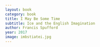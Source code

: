 ```yaml
---
layout: book
category: book
title: I May Be Some Time
subtitle: Ice and the English Imagination
author: Francis Spufford
year: 2017
image: imbstiatei.jpg
---
```

